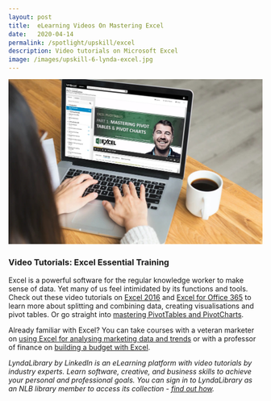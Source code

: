 ```yaml
---
layout: post
title:  eLearning Videos On Mastering Excel
date:   2020-04-14
permalink: /spotlight/upskill/excel
description: Video tutorials on Microsoft Excel
image: /images/upskill-6-lynda-excel.jpg
---
```

<img src="/images/upskill-6-lynda-excel.jpg">
<h3>Video Tutorials: Excel Essential Training</h3>
<p>Excel is a powerful software for the regular knowledge worker to make sense of data. Yet many of us feel intimidated by its functions and tools. Check out these video tutorials on <a href="https://www.lynda.com/Excel-tutorials/Excel-2016-Essential-Training/376985-2.html" target="_blank">Excel 2016</a> and <a href="https://www.lynda.com/Excel-tutorials/Excel-Essential-Training-Office-365/728369-2.html" target="_blank">Excel for Office 365</a> to learn more about splitting and combining data, creating visualisations and pivot tables. Or go straight into <a href="https://www.lynda.com/Excel-tutorials/Excel-PivotTables-Part-1-Mastering-PivotTables-PivotCharts/800195-2.html" target="_blank">mastering PivotTables and PivotCharts</a>.</p> 
<p>Already familiar with Excel? You can take courses with a veteran marketer on <a href="https://www.lynda.com/Excel-tutorials/Excel-Marketers/618711-2.html" target="_blank">using Excel for analysing marketing data and trends</a> or with a professor of finance on <a href="https://www.lynda.com/Excel-tutorials/Operational-budgeting-Excel/697706/748435-4.html" target="_blank">building a budget with Excel</a>.
<p><i>LyndaLibrary by LinkedIn is an eLearning platform with video tutorials by industry experts. Learn software, creative, and business skills to achieve your personal and professional goals. You can sign in to LyndaLibrary as an NLB library member to access its collection - <a href="/get-started-with/lynda/">find out how</a>.</i></p>
